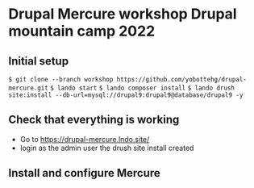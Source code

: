 # Drupal Mercure workshop Drupal mountain camp 2022

## Initial setup

`$ git clone --branch workshop https://github.com/yobottehg/drupal-mercure.git`
`$ lando start`
`$ lando composer install`
`$ lando drush site:install --db-url=mysql://drupal9:drupal9@database/drupal9 -y`

## Check that everything is working

- Go to https://drupal-mercure.lndo.site/
- login as the admin user the drush site install created

## Install and configure Mercure
